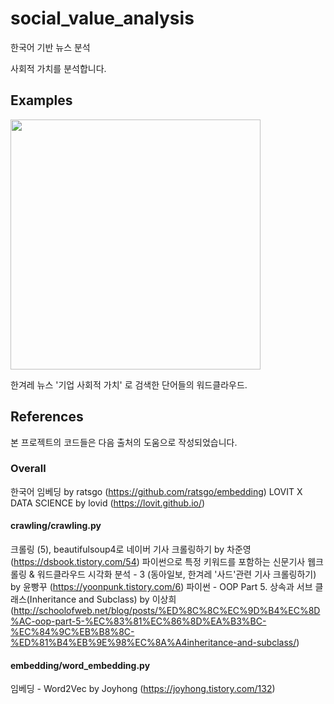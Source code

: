 # social_value_analysis

한국어 기반 뉴스 분석

사회적 가치를 분석합니다.

## Examples

<img src="https://user-images.githubusercontent.com/58092114/96550735-2fe43980-12ec-11eb-98e1-e2971eddc239.png" width="400">


한겨레 뉴스 '기업 사회적 가치' 로 검색한 단어들의 워드클라우드. 

## References

본 프로젝트의 코드들은 다음 출처의 도움으로 작성되었습니다.

### Overall 
한국어 임베딩 by ratsgo (https://github.com/ratsgo/embedding)
LOVIT X DATA SCIENCE by lovid (https://lovit.github.io/)

#### crawling/crawling.py
크롤링 (5), beautifulsoup4로 네이버 기사 크롤링하기 by 차준영 (https://dsbook.tistory.com/54)
파이썬으로 특정 키워드를 포함하는 신문기사 웹크롤링 & 워드클라우드 시각화 분석 - 3 (동아일보, 한겨레 '사드'관련 기사 크롤링하기) by 윤빵꾸 (https://yoonpunk.tistory.com/6)
파이썬 - OOP Part 5. 상속과 서브 클래스(Inheritance and Subclass) by 이상희 (http://schoolofweb.net/blog/posts/%ED%8C%8C%EC%9D%B4%EC%8D%AC-oop-part-5-%EC%83%81%EC%86%8D%EA%B3%BC-%EC%84%9C%EB%B8%8C-%ED%81%B4%EB%9E%98%EC%8A%A4inheritance-and-subclass/)

#### embedding/word_embedding.py
임베딩 - Word2Vec by Joyhong (https://joyhong.tistory.com/132)

